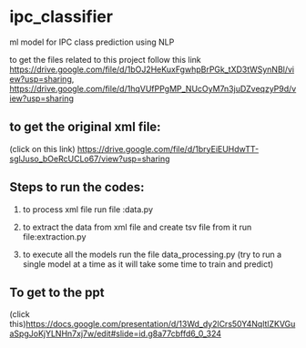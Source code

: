 # ipc_classifier
ml model for IPC class prediction using NLP

to get the files related to this project
follow this link
https://drive.google.com/file/d/1bOJ2HeKuxFgwhpBrPGk_tXD3tWSynNBl/view?usp=sharing, https://drive.google.com/file/d/1hqVUfPPgMP_NUcOyM7n3juDZveqzyP9d/view?usp=sharing

to get the original xml file:
-----------------------------
(click on this link)
https://drive.google.com/file/d/1bryEiEUHdwTT-sglJuso_bOeRcUCLo67/view?usp=sharing

Steps to run the codes:
-----------------------
1) to process xml file run file :data.py

2) to extract the data from xml file and create tsv file from it run file:extraction.py

3) to execute all the models run the file data_processing.py
  (try to run a single model at a time as it will take some time to train and predict)
  
  To get to the ppt
  -----------------
  (click this)https://docs.google.com/presentation/d/13Wd_dy2lCrs50Y4NqltlZKVGuaSpgJoKjYLNHn7xj7w/edit#slide=id.g8a77cbffd6_0_324
